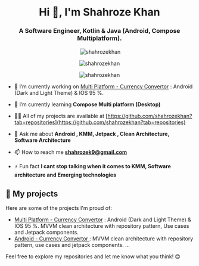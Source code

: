 <h1 align="center">Hi 👋, I'm Shahroze Khan</h1>
<h3 align="center">A Software Engineer, Kotlin & Java (Android, Compose Multiplatform).</h3>


<p align="center">&nbsp;<img align="center" src="https://github-readme-stats.vercel.app/api?username=shahrozekhan&theme=jolly&show_icons=true&locale=en" alt="shahrozekhan" /></p>


<p align="center"><img align="center" src="https://github-readme-stats.vercel.app/api/top-langs?username=shahrozekhan&show_icons=true&theme=jolly&locale=en&layout=compact" alt="shahrozekhan" /></p>

<p align="center"> <img src="https://komarev.com/ghpvc/?username=shahrozekhan&label=Profile%20views&color=0e75b6&style=flat" alt="shahrozekhan" /> </p>

- 🔭 I’m currently working on [Multi Platform - Currency Convertor](https://github.com/shahrozekhan/KMPCurrencyConvertor) :  Android (Dark and Light Theme) & IOS 95 %.

- 🌱 I’m currently learning **Compose Multi platform (Desktop)**

- 👨‍💻 All of my projects are available at [https://github.com/shahrozekhan?tab=repositories](https://github.com/shahrozekhan?tab=repositories)

- 💬 Ask me about **Android , KMM, Jetpack , Clean Architecture, Software Architecture**

- 📫 How to reach me **shahrozek9@gmail.com**

- ⚡ Fun fact **I cant stop talking when it comes to KMM, Software architecture and Emerging technologies**

## 📂 My projects

Here are some of the projects I'm proud of:

- [Multi Platform - Currency Convertor](https://github.com/shahrozekhan/KMPCurrencyConvertor) :  Android (Dark and Light Theme) & IOS 95 %. MVVM clean architecture with repository pattern, Use cases and Jetpack components.
- [Android - Currency Convertor ](https://github.com/shahrozekhan/CurrencyConvertorAndroid): MVVM clean architecture with repository pattern, use cases and jetpack components.
...

Feel free to explore my repositories and let me know what you think! 😊
